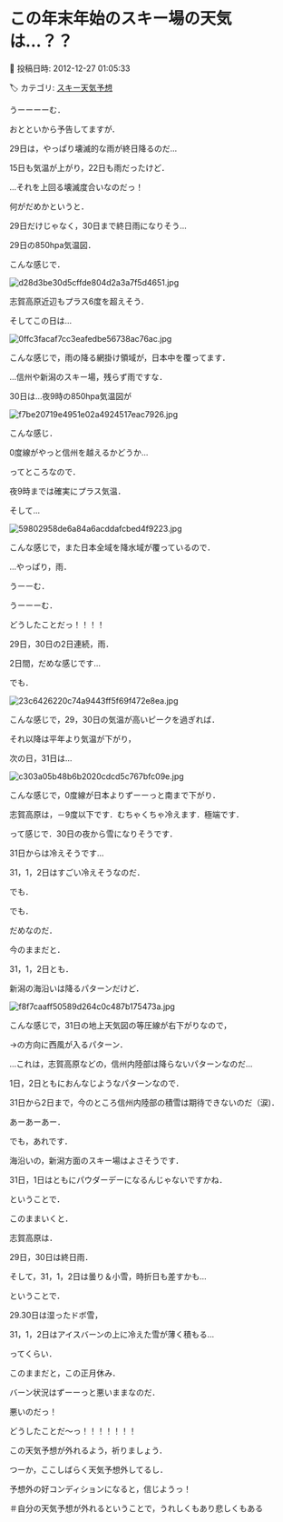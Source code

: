 # この年末年始のスキー場の天気は…？？

📅 投稿日時: 2012-12-27 01:05:33

🏷️ カテゴリ: [スキー天気予想](c6554f5c3c106093b511a8daae23757e8.md)

うーーーーむ．





おとといから予告してますが．


29日は，やっぱり壊滅的な雨が終日降るのだ…


15日も気温が上がり，22日も雨だったけど．


…それを上回る壊滅度合いなのだっ！





何がだめかというと．


29日だけじゃなく，30日まで終日雨になりそう…





29日の850hpa気温図．


こんな感じで．




![d28d3be30d5cffde804d2a3a7f5d4651.jpg](images/d28d3be30d5cffde804d2a3a7f5d4651.jpg)




志賀高原近辺もプラス6度を超えそう．


そしてこの日は…




![0ffc3facaf7cc3eafedbe56738ac76ac.jpg](images/0ffc3facaf7cc3eafedbe56738ac76ac.jpg)




こんな感じで，雨の降る網掛け領域が，日本中を覆ってます．


…信州や新潟のスキー場，残らず雨ですな．





30日は…夜9時の850hpa気温図が




![f7be20719e4951e02a4924517eac7926.jpg](images/f7be20719e4951e02a4924517eac7926.jpg)




こんな感じ．


0度線がやっと信州を越えるかどうか…


ってところなので．


夜9時までは確実にプラス気温．


そして…




![59802958de6a84a6acddafcbed4f9223.jpg](images/59802958de6a84a6acddafcbed4f9223.jpg)




こんな感じで，また日本全域を降水域が覆っているので．


…やっぱり，雨．





うーーむ．


うーーーむ．


どうしたことだっ！！！！


29日，30日の2日連続，雨．


2日間，だめな感じです…





でも．




![23c6426220c74a9443ff5f69f472e8ea.jpg](images/23c6426220c74a9443ff5f69f472e8ea.jpg)




こんな感じで，29，30日の気温が高いピークを過ぎれば．


それ以降は平年より気温が下がり，


次の日，31日は…




![c303a05b48b6b2020cdcd5c767bfc09e.jpg](images/c303a05b48b6b2020cdcd5c767bfc09e.jpg)




こんな感じで，0度線が日本よりずーーっと南まで下がり．


志賀高原は，－9度以下です．むちゃくちゃ冷えます．極端です．





って感じで．30日の夜から雪になりそうです．


31日からは冷えそうです…


31，1，2日はすごい冷えそうなのだ．





でも．


でも．


だめなのだ．


今のままだと．


31，1，2日とも．


新潟の海沿いは降るパターンだけど．




![f8f7caaff50589d264c0c487b175473a.jpg](images/f8f7caaff50589d264c0c487b175473a.jpg)




こんな感じで，31日の地上天気図の等圧線が右下がりなので，


→の方向に西風が入るパターン．


…これは，志賀高原などの，信州内陸部は降らないパターンなのだ…


1日，2日ともにおんなじようなパターンなので．


31日から2日まで，今のところ信州内陸部の積雪は期待できないのだ（涙)．





あーあーあー．


でも，あれです．


海沿いの，新潟方面のスキー場はよさそうです．


31日，1日はともにパウダーデーになるんじゃないですかね．





ということで．


このままいくと．


志賀高原は．


29日，30日は終日雨．


そして，31，1，2日は曇り＆小雪，時折日も差すかも…


ということで．





29.30日は湿ったドボ雪，


31，1，2日はアイスバーンの上に冷えた雪が薄く積もる…


ってくらい．





このままだと，この正月休み．


バーン状況はずーーっと悪いままなのだ．


悪いのだっ！





どうしたことだ～っ！！！！！！！





この天気予想が外れるよう，祈りましょう．


つーか，ここしばらく天気予想外してるし．


予想外の好コンディションになると，信じようっ！


＃自分の天気予想が外れるということで，うれしくもあり悲しくもある
